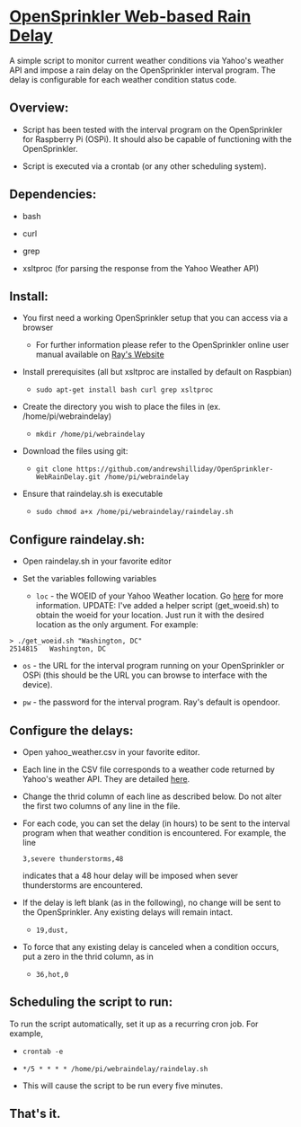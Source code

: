 [OpenSprinkler Web-based Rain Delay](https://github.com/andrewshilliday/OpenSprinkler-WebRainDelay)
========================

A simple script to monitor current weather conditions via Yahoo's weather API and impose a rain delay on the OpenSprinkler interval program. The delay is configurable for each weather condition status code.

Overview:
---------

+ Script has been tested with the interval program on the OpenSprinkler for Raspberry Pi (OSPi).  It should also be capable of functioning with the OpenSprinkler.

+ Script is executed via a crontab (or any other scheduling system).  

Dependencies:
---------
+ bash

+ curl

+ grep

+ xsltproc (for parsing the response from the Yahoo Weather API)

Install:
---------
+ You first need a working OpenSprinkler setup that you can access via a browser
  + For further information please refer to the OpenSprinkler online user manual available on [Ray's Website](http://rayshobby.net/?page_id=192)

+ Install prerequisites (all but xsltproc are installed by default on Raspbian)
  + ```sudo apt-get install bash curl grep xsltproc```

+ Create the directory you wish to place the files in (ex. /home/pi/webraindelay)
  + ```mkdir /home/pi/webraindelay```

+ Download the files using git:
  + ```git clone https://github.com/andrewshilliday/OpenSprinkler-WebRainDelay.git /home/pi/webraindelay```

+ Ensure that raindelay.sh is executable
  + ```sudo chmod a+x /home/pi/webraindelay/raindelay.sh```

Configure raindelay.sh:
---------

+ Open raindelay.sh in your favorite editor

+ Set the variables following variables
  + ```loc``` - the WOEID of your Yahoo Weather location. Go [here](http://developer.yahoo.com/weather/) for more information. UPDATE: I've added a helper script (get_woeid.sh) to obtain the woeid for your location. Just run it with the desired location as the only argument. For example:

```
> ./get_woeid.sh "Washington, DC"
2514815   Washington, DC
```
  
  + ```os``` - the URL for the interval program running on your OpenSprinkler or OSPi (this should be the URL you can browse to interface with the device).

  + ```pw``` - the password for the interval program. Ray's default is opendoor.

Configure the delays:
---------

+ Open yahoo_weather.csv in your favorite editor.

+ Each line in the CSV file corresponds to a weather code returned by Yahoo's weather API. They are detailed [here](http://developer.yahoo.com/weather/#codes).

+ Change the thrid column of each line as described below. Do not alter the first two columns of any line in the file.

+ For each code, you can set the delay (in hours) to be sent to the interval program when that weather condition is encountered. For example, the line

  ```3,severe thunderstorms,48```

  indicates that a 48 hour delay will be imposed when sever thunderstorms are encountered.

+ If the delay is left blank (as in the following), no change will be sent to the OpenSprinkler.  Any existing delays will remain intact.
  + ```19,dust,```
  
+ To force that any existing delay is canceled when a condition occurs, put a zero in the thrid column, as in
  + ```36,hot,0```

Scheduling the script to run:
---------

To run the script automatically, set it up as a recurring cron job.  For example,

+ ```crontab -e```

+ ```*/5 * * * * /home/pi/webraindelay/raindelay.sh```
  
+ This will cause the script to be run every five minutes. 

That's it.
-------
